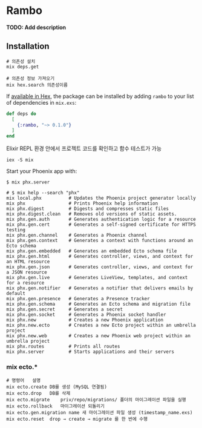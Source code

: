 # Rambo

**TODO: Add description**

## Installation


```shell
# 의존성 설치
mix deps.get

# 의존성 정보 가져오기
mix hex.search 의존성이름
```

If [available in Hex](https://hex.pm/docs/publish), the package can be installed
by adding `rambo` to your list of dependencies in `mix.exs`:

```elixir
def deps do
  [
    {:rambo, "~> 0.1.0"}
  ]
end
```

Elixir REPL 환경 안에서 프로젝트 코드를 확인하고 함수 테스트가 가능
```shell
iex -S mix
```

Start your Phoenix app with:

    $ mix phx.server


```shell
# $ mix help --search "phx"
mix local.phx          # Updates the Phoenix project generator locally
mix phx                # Prints Phoenix help information
mix phx.digest         # Digests and compresses static files
mix phx.digest.clean   # Removes old versions of static assets.
mix phx.gen.auth       # Generates authentication logic for a resource
mix phx.gen.cert       # Generates a self-signed certificate for HTTPS testing
mix phx.gen.channel    # Generates a Phoenix channel
mix phx.gen.context    # Generates a context with functions around an Ecto schema
mix phx.gen.embedded   # Generates an embedded Ecto schema file
mix phx.gen.html       # Generates controller, views, and context for an HTML resource
mix phx.gen.json       # Generates controller, views, and context for a JSON resource
mix phx.gen.live       # Generates LiveView, templates, and context for a resource
mix phx.gen.notifier   # Generates a notifier that delivers emails by default
mix phx.gen.presence   # Generates a Presence tracker
mix phx.gen.schema     # Generates an Ecto schema and migration file
mix phx.gen.secret     # Generates a secret
mix phx.gen.socket     # Generates a Phoenix socket handler
mix phx.new            # Creates a new Phoenix application
mix phx.new.ecto       # Creates a new Ecto project within an umbrella project
mix phx.new.web        # Creates a new Phoenix web project within an umbrella project
mix phx.routes         # Prints all routes
mix phx.server         # Starts applications and their servers
```


### mix ecto.*
```shell
# 명령어	설명
mix ecto.create	DB를 생성 (MySQL 연결됨)
mix ecto.drop	DB를 삭제
mix ecto.migrate	priv/repo/migrations/ 폴더의 마이그레이션 파일을 실행
mix ecto.rollback	마이그레이션 되돌리기
mix ecto.gen.migration name	새 마이그레이션 파일 생성 (timestamp_name.exs)
mix ecto.reset	drop → create → migrate 를 한 번에 수행
```
